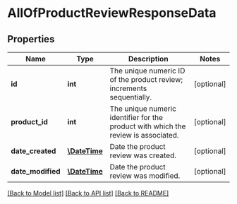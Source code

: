 # AllOfProductReviewResponseData

## Properties
Name | Type | Description | Notes
------------ | ------------- | ------------- | -------------
**id** | **int** | The unique numeric ID of the product review; increments sequentially. | [optional] 
**product_id** | **int** | The unique numeric identifier for the product with which the review is associated. | [optional] 
**date_created** | [**\DateTime**](\DateTime.md) | Date the product review was created. | [optional] 
**date_modified** | [**\DateTime**](\DateTime.md) | Date the product review was modified. | [optional] 

[[Back to Model list]](../../README.md#documentation-for-models) [[Back to API list]](../../README.md#documentation-for-api-endpoints) [[Back to README]](../../README.md)

